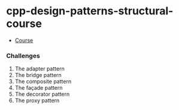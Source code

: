 # cpp-design-patterns-structural-course

- [Course](https://www.linkedin.com/learning/c-plus-plus-design-patterns-structural)

### Challenges

1. The adapter pattern
2. The bridge pattern
3. The composite pattern
4. The façade pattern
5. The decorator pattern
6. The proxy pattern
